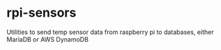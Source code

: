 # rpi-sensors

Utilities to send temp sensor data from raspberry pi to databases, either MariaDB or AWS DynamoDB 
